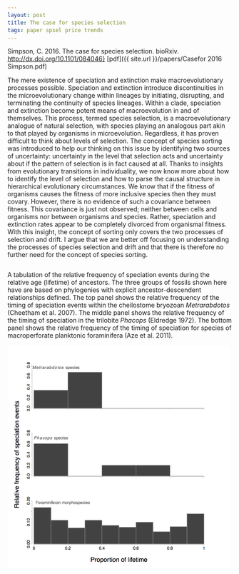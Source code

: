 ```yaml
---
layout: post
title: The case for species selection
tags: paper spsel price trends 
---
```



Simpson, C. 2016. The case for species selection. bioRxiv. http://dx.doi.org/10.1101/084046} [pdf]({{ site.url }}/papers/Casefor 2016 Simpson.pdf)

The mere existence of speciation and extinction make macroevolutionary processes possible. Speciation and extinction introduce discontinuities in the microevolutionary change within lineages by initiating, disrupting, and terminating the continuity of species lineages. Within a clade, speciation and extinction become potent means of macroevolution in and of themselves. This process, termed species selection, is a macroevolutionary analogue of natural selection, with species playing an analogous part akin to that played by organisms in microevolution. Regardless, it has proven difficult to think about levels of selection. The concept of species sorting was introduced to help our thinking on this issue by identifying two sources of uncertainty: uncertainty in the level that selection acts and uncertainty about if the pattern of selection is in fact caused at all. Thanks to insights from evolutionary transitions in individuality, we now know more about how to identify the level of selection and how to parse the causal structure in hierarchical evolutionary circumstances. We know that if the fitness of organisms causes the fitness of more inclusive species then they must covary. However, there is no evidence of such a covariance between fitness. This covariance is just not observed; neither between cells and organisms nor between organisms and species. Rather, speciation and extinction rates appear to be completely divorced from organismal fitness. With this insight, the concept of sorting only covers the two processes of selection and drift. I argue that we are better off focusing on understanding the processes of species selection and drift and that there is therefore no further need for the concept of species sorting.


<div class="container">
	<div class="row">
<div class="five columns">

A tabulation of the relative frequency of speciation events during the relative age (lifetime) of ancestors. The three groups of fossils shown here have are based on phylogenies with explicit ancestor-descendent relationships defined. The top panel shows the relative frequency of  the timing of speciation events within the cheilostome bryozoan *Metrarabdotos* (Cheetham et al. 2007). The middle panel shows the relative frequency of the timing of speciation in the trilobite *Phacops* (Eldredge 1972). The bottom panel shows the relative frequency of the timing of speciation for species of macroperforate planktonic foraminifera (Aze et al. 2011).
</div>
    <div class="seven columns">
 <img src="/assets/img/speciationtime.png"  width = "500px"/>

  </div>
 </div>


